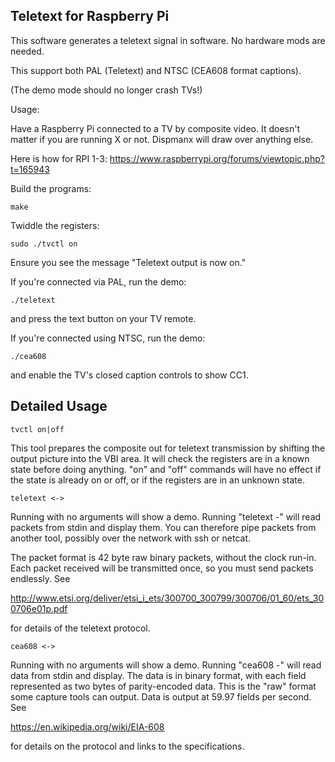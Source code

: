 Teletext for Raspberry Pi
-------------------------

This software generates a teletext signal in software. No hardware
mods are needed.

This support both PAL (Teletext) and NTSC (CEA608 format captions).

(The demo mode should no longer crash TVs!)

Usage:

Have a Raspberry Pi connected to a TV by composite video.
It doesn't matter if you are running X or not. Dispmanx will draw over
anything else.

Here is how for RPI 1-3: https://www.raspberrypi.org/forums/viewtopic.php?t=165943

Build the programs:

    make

Twiddle the registers:

    sudo ./tvctl on

Ensure you see the message "Teletext output is now on."

If you're connected via PAL, run the demo:

    ./teletext

and press the text button on your TV remote.

If you're connected using NTSC, run the demo:

    ./cea608

and enable the TV's closed caption controls to show CC1.

Detailed Usage
--------------

    tvctl on|off

This tool prepares the composite out for teletext transmission by
shifting the output picture into the VBI area. It will check the
registers are in a known state before doing anything. "on" and
"off" commands will have no effect if the state is already on or
off, or if the registers are in an unknown state.

    teletext <->

Running with no arguments will show a demo. Running "teletext -"
will read packets from stdin and display them. You can therefore
pipe packets from another tool, possibly over the network with ssh
or netcat.

The packet format is 42 byte raw binary packets, without the clock
run-in. Each packet received will be transmitted once, so you must
send packets endlessly. See

http://www.etsi.org/deliver/etsi_i_ets/300700_300799/300706/01_60/ets_300706e01p.pdf

for details of the teletext protocol.

    cea608 <->

Running with no arguments will show a demo.  Running "cea608 -"
will read data from stdin and display.  The data is in binary format,
with each field represented as two bytes of parity-encoded data.
This is the "raw" format some capture tools can output.  Data is
output at 59.97 fields per second.  See

https://en.wikipedia.org/wiki/EIA-608

for details on the protocol and links to the specifications.
